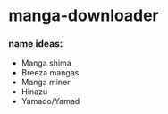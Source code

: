 # manga-downloader

### name ideas:
<ul>
<li>Manga shima</li>
<li>Breeza mangas</li>
<li>Manga miner</li>
<li>Hinazu</li>
<li>Yamado/Yamad</li>
</ul>
